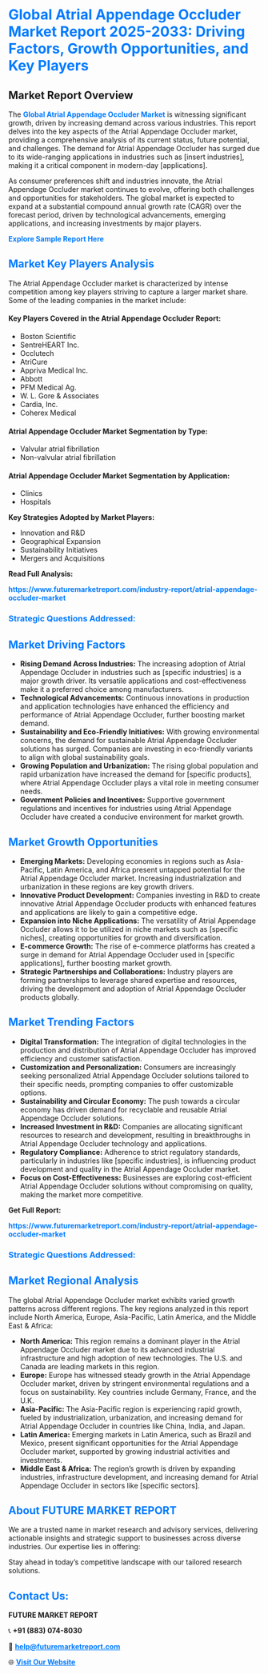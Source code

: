 <h1 style="color: #007BFF;">Global Atrial Appendage Occluder Market Report 2025-2033: Driving Factors, Growth Opportunities, and Key Players</h1>

<section id="overview">
<h2>Market Report Overview</h2>
<p>The <a href="https://www.futuremarketreport.com/industry-report/atrial-appendage-occluder-market" style="color: #007BFF; text-decoration: none;"><strong>Global Atrial Appendage Occluder Market</strong></a> is witnessing significant growth, driven by increasing demand across various industries. This report delves into the key aspects of the Atrial Appendage Occluder market, providing a comprehensive analysis of its current status, future potential, and challenges. The demand for Atrial Appendage Occluder has surged due to its wide-ranging applications in industries such as [insert industries], making it a critical component in modern-day [applications].</p>
<p>As consumer preferences shift and industries innovate, the Atrial Appendage Occluder market continues to evolve, offering both challenges and opportunities for stakeholders. The global market is expected to expand at a substantial compound annual growth rate (CAGR) over the forecast period, driven by technological advancements, emerging applications, and increasing investments by major players.</p>
</section>

<section id="overview">
<p><a href="https://www.futuremarketreport.com/request-sample/reportId=42381" style="color: #007BFF; text-decoration: none;"><strong>Explore Sample Report Here</strong></a></p>
</section>

<section id="key-players">
<h2 style="color: #007BFF;">Market Key Players Analysis</h2>
<p>The Atrial Appendage Occluder market is characterized by intense competition among key players striving to capture a larger market share. Some of the leading companies in the market include:</p>
<h4>Key Players Covered in the Atrial Appendage Occluder Report:</h4>
<ul><li>Boston Scientific</li><li>SentreHEART Inc.</li><li>Occlutech</li><li>AtriCure</li><li>Appriva Medical Inc.</li><li>Abbott</li><li>PFM Medical Ag.</li><li>W. L. Gore &amp; Associates</li><li>Cardia, Inc.</li><li>Coherex Medical</li></ul>
<h4>Atrial Appendage Occluder Market Segmentation by Type:</h4>
<ul><li>Valvular atrial fibrillation</li><li>Non-valvular atrial fibrillation</li></ul>

<h4>Atrial Appendage Occluder Market Segmentation by Application:</h4>
<ul><li>Clinics</li><li>Hospitals</li></ul>
<p><strong>Key Strategies Adopted by Market Players:</strong></p>
<ul>
<li>Innovation and R&D</li>
<li>Geographical Expansion</li>
<li>Sustainability Initiatives</li>
<li>Mergers and Acquisitions</li>
</ul>
</section>

<section>
<p><strong>Read Full Analysis: </strong></p><a href="https://www.futuremarketreport.com/industry-report/atrial-appendage-occluder-market" style="color: #007BFF; text-decoration: none;"><strong>https://www.futuremarketreport.com/industry-report/atrial-appendage-occluder-market</strong></a>
<h3 style="color: #007BFF;">Strategic Questions Addressed:</h3>
</section>

<section id="driving-factors">
<h2 style="color: #007BFF;">Market Driving Factors</h2>
<ul>
<li><strong>Rising Demand Across Industries:</strong> The increasing adoption of Atrial Appendage Occluder in industries such as [specific industries] is a major growth driver. Its versatile applications and cost-effectiveness make it a preferred choice among manufacturers.</li>
<li><strong>Technological Advancements:</strong> Continuous innovations in production and application technologies have enhanced the efficiency and performance of Atrial Appendage Occluder, further boosting market demand.</li>
<li><strong>Sustainability and Eco-Friendly Initiatives:</strong> With growing environmental concerns, the demand for sustainable Atrial Appendage Occluder solutions has surged. Companies are investing in eco-friendly variants to align with global sustainability goals.</li>
<li><strong>Growing Population and Urbanization:</strong> The rising global population and rapid urbanization have increased the demand for [specific products], where Atrial Appendage Occluder plays a vital role in meeting consumer needs.</li>
<li><strong>Government Policies and Incentives:</strong> Supportive government regulations and incentives for industries using Atrial Appendage Occluder have created a conducive environment for market growth.</li>
</ul>
</section>

<section id="growth-opportunities">
<h2 style="color: #007BFF;">Market Growth Opportunities</h2>
<ul>
<li><strong>Emerging Markets:</strong> Developing economies in regions such as Asia-Pacific, Latin America, and Africa present untapped potential for the Atrial Appendage Occluder market. Increasing industrialization and urbanization in these regions are key growth drivers.</li>
<li><strong>Innovative Product Development:</strong> Companies investing in R&D to create innovative Atrial Appendage Occluder products with enhanced features and applications are likely to gain a competitive edge.</li>
<li><strong>Expansion into Niche Applications:</strong> The versatility of Atrial Appendage Occluder allows it to be utilized in niche markets such as [specific niches], creating opportunities for growth and diversification.</li>
<li><strong>E-commerce Growth:</strong> The rise of e-commerce platforms has created a surge in demand for Atrial Appendage Occluder used in [specific applications], further boosting market growth.</li>
<li><strong>Strategic Partnerships and Collaborations:</strong> Industry players are forming partnerships to leverage shared expertise and resources, driving the development and adoption of Atrial Appendage Occluder products globally.</li>
</ul>
</section>

<section id="trending-factors">
<h2 style="color: #007BFF;">Market Trending Factors</h2>
<ul>
<li><strong>Digital Transformation:</strong> The integration of digital technologies in the production and distribution of Atrial Appendage Occluder has improved efficiency and customer satisfaction.</li>
<li><strong>Customization and Personalization:</strong> Consumers are increasingly seeking personalized Atrial Appendage Occluder solutions tailored to their specific needs, prompting companies to offer customizable options.</li>
<li><strong>Sustainability and Circular Economy:</strong> The push towards a circular economy has driven demand for recyclable and reusable Atrial Appendage Occluder solutions.</li>
<li><strong>Increased Investment in R&D:</strong> Companies are allocating significant resources to research and development, resulting in breakthroughs in Atrial Appendage Occluder technology and applications.</li>
<li><strong>Regulatory Compliance:</strong> Adherence to strict regulatory standards, particularly in industries like [specific industries], is influencing product development and quality in the Atrial Appendage Occluder market.</li>
<li><strong>Focus on Cost-Effectiveness:</strong> Businesses are exploring cost-efficient Atrial Appendage Occluder solutions without compromising on quality, making the market more competitive.</li>
</ul>
</section>

<section>
<p><strong>Get Full Report: </strong></p><a href="https://www.futuremarketreport.com/industry-report/atrial-appendage-occluder-market" style="color: #007BFF; text-decoration: none;"><strong>https://www.futuremarketreport.com/industry-report/atrial-appendage-occluder-market</strong></a>
<h3 style="color: #007BFF;">Strategic Questions Addressed:</h3>
</section>


<section id="regional-analysis">
<h2 style="color: #007BFF;">Market Regional Analysis</h2>
<p>The global Atrial Appendage Occluder market exhibits varied growth patterns across different regions. The key regions analyzed in this report include North America, Europe, Asia-Pacific, Latin America, and the Middle East & Africa:</p>
<ul>
<li><strong>North America:</strong> This region remains a dominant player in the Atrial Appendage Occluder market due to its advanced industrial infrastructure and high adoption of new technologies. The U.S. and Canada are leading markets in this region.</li>
<li><strong>Europe:</strong> Europe has witnessed steady growth in the Atrial Appendage Occluder market, driven by stringent environmental regulations and a focus on sustainability. Key countries include Germany, France, and the U.K.</li>
<li><strong>Asia-Pacific:</strong> The Asia-Pacific region is experiencing rapid growth, fueled by industrialization, urbanization, and increasing demand for Atrial Appendage Occluder in countries like China, India, and Japan.</li>
<li><strong>Latin America:</strong> Emerging markets in Latin America, such as Brazil and Mexico, present significant opportunities for the Atrial Appendage Occluder market, supported by growing industrial activities and investments.</li>
<li><strong>Middle East & Africa:</strong> The region’s growth is driven by expanding industries, infrastructure development, and increasing demand for Atrial Appendage Occluder in sectors like [specific sectors].</li>
</ul>
</section>

<footer>
<h2 style="color: #007BFF;">About FUTURE MARKET REPORT</h2>
<p>We are a trusted name in market research and advisory services, delivering actionable insights and strategic support to businesses across diverse industries. Our expertise lies in offering:</p>

<p>Stay ahead in today’s competitive landscape with our tailored research solutions.</p>

<h2 style="color: #007BFF;">Contact Us:</h2>
<p><strong>FUTURE MARKET REPORT</strong></p>
<p>📞 <strong>+91 (883) 074-8030</strong></p>
<p>📧 <strong><a href="mailto:help@futuremarketreport.com" style="color: #007BFF;">help@futuremarketreport.com</a></strong></p>
<p>🌐 <strong><a href="https://www.futuremarketreport.com/" style="color: #007BFF;">Visit Our Website</a></strong></p>
</footer>